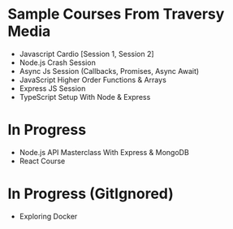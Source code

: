 # Sample Courses From Traversy Media

- Javascript Cardio [Session 1, Session 2]
- Node.js Crash Session
- Async Js Session (Callbacks, Promises, Async Await)
- JavaScript Higher Order Functions & Arrays
- Express JS Session
- TypeScript Setup With Node & Express

# In Progress

- Node.js API Masterclass With Express & MongoDB
- React Course

# In Progress (GitIgnored)

- Exploring Docker
